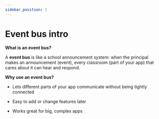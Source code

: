 ```yaml
---
sidebar_position: 1
---
```


# Event bus intro

**What is an event bus?**

A **event bus** is like a school announcement system: when the principal makes an announcement (event), every classroom (part of your app) that cares about it can hear and respond.

**Why use an event bus?**

-   Lets different parts of your app communicate without being tightly connected

-   Easy to add or change features later

-   Works great for big, complex apps
